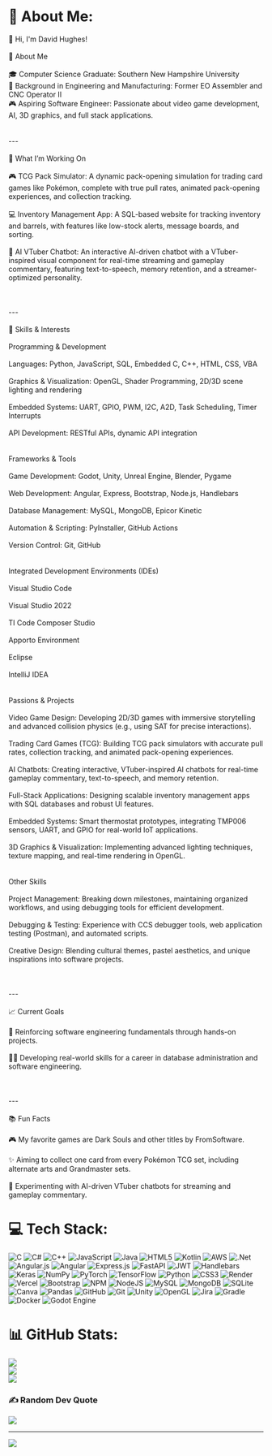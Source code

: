 # 💫 About Me:
👋 Hi, I'm David Hughes!<br><br>🌟 About Me<br><br>🎓 Computer Science Graduate: Southern New Hampshire University<br>🔧 Background in Engineering and Manufacturing: Former EO Assembler and CNC Operator II<br>🎮 Aspiring Software Engineer: Passionate about video game development, AI, 3D graphics, and full stack applications.<br><br><br>---<br><br>🚀 What I’m Working On<br><br>🎮 TCG Pack Simulator: A dynamic pack-opening simulation for trading card games like Pokémon, complete with true pull rates, animated pack-opening experiences, and collection tracking.<br><br>💻 Inventory Management App: A SQL-based website for tracking inventory and barrels, with features like low-stock alerts, message boards, and sorting.<br><br>🤖 AI VTuber Chatbot: An interactive AI-driven chatbot with a VTuber-inspired visual component for real-time streaming and gameplay commentary, featuring text-to-speech, memory retention, and a streamer-optimized personality.<br><br><br><br>---<br><br>🎯 Skills & Interests<br><br>Programming & Development<br><br>Languages: Python, JavaScript, SQL, Embedded C, C++, HTML, CSS, VBA<br><br>Graphics & Visualization: OpenGL, Shader Programming, 2D/3D scene lighting and rendering<br><br>Embedded Systems: UART, GPIO, PWM, I2C, A2D, Task Scheduling, Timer Interrupts<br><br>API Development: RESTful APIs, dynamic API integration<br><br><br>Frameworks & Tools<br><br>Game Development: Godot, Unity, Unreal Engine, Blender, Pygame<br><br>Web Development: Angular, Express, Bootstrap, Node.js, Handlebars<br><br>Database Management: MySQL, MongoDB, Epicor Kinetic<br><br>Automation & Scripting: PyInstaller, GitHub Actions<br><br>Version Control: Git, GitHub<br><br><br>Integrated Development Environments (IDEs)<br><br>Visual Studio Code<br><br>Visual Studio 2022<br><br>TI Code Composer Studio<br><br>Apporto Environment<br><br>Eclipse<br><br>IntelliJ IDEA<br><br><br>Passions & Projects<br><br>Video Game Design: Developing 2D/3D games with immersive storytelling and advanced collision physics (e.g., using SAT for precise interactions).<br><br>Trading Card Games (TCG): Building TCG pack simulators with accurate pull rates, collection tracking, and animated pack-opening experiences.<br><br>AI Chatbots: Creating interactive, VTuber-inspired AI chatbots for real-time gameplay commentary, text-to-speech, and memory retention.<br><br>Full-Stack Applications: Designing scalable inventory management apps with SQL databases and robust UI features.<br><br>Embedded Systems: Smart thermostat prototypes, integrating TMP006 sensors, UART, and GPIO for real-world IoT applications.<br><br>3D Graphics & Visualization: Implementing advanced lighting techniques, texture mapping, and real-time rendering in OpenGL.<br><br><br>Other Skills<br><br>Project Management: Breaking down milestones, maintaining organized workflows, and using debugging tools for efficient development.<br><br>Debugging & Testing: Experience with CCS debugger tools, web application testing (Postman), and automated scripts.<br><br>Creative Design: Blending cultural themes, pastel aesthetics, and unique inspirations into software projects.<br><br><br><br>---<br><br>📈 Current Goals<br><br>🌱 Reinforcing software engineering fundamentals through hands-on projects.<br><br>🧑‍💻 Developing real-world skills for a career in database administration and software engineering.<br><br><br><br>---<br><br>📚 Fun Facts<br><br>🎮 My favorite games are Dark Souls and other titles by FromSoftware.<br><br>✨ Aiming to collect one card from every Pokémon TCG set, including alternate arts and Grandmaster sets.<br><br>🎥 Experimenting with AI-driven VTuber chatbots for streaming and gameplay commentary.


# 💻 Tech Stack:
![C](https://img.shields.io/badge/c-%2300599C.svg?style=for-the-badge&logo=c&logoColor=white) ![C#](https://img.shields.io/badge/c%23-%23239120.svg?style=for-the-badge&logo=csharp&logoColor=white) ![C++](https://img.shields.io/badge/c++-%2300599C.svg?style=for-the-badge&logo=c%2B%2B&logoColor=white) ![JavaScript](https://img.shields.io/badge/javascript-%23323330.svg?style=for-the-badge&logo=javascript&logoColor=%23F7DF1E) ![Java](https://img.shields.io/badge/java-%23ED8B00.svg?style=for-the-badge&logo=openjdk&logoColor=white) ![HTML5](https://img.shields.io/badge/html5-%23E34F26.svg?style=for-the-badge&logo=html5&logoColor=white) ![Kotlin](https://img.shields.io/badge/kotlin-%237F52FF.svg?style=for-the-badge&logo=kotlin&logoColor=white) ![AWS](https://img.shields.io/badge/AWS-%23FF9900.svg?style=for-the-badge&logo=amazon-aws&logoColor=white) ![.Net](https://img.shields.io/badge/.NET-5C2D91?style=for-the-badge&logo=.net&logoColor=white) ![Angular.js](https://img.shields.io/badge/angular.js-%23E23237.svg?style=for-the-badge&logo=angularjs&logoColor=white) ![Angular](https://img.shields.io/badge/angular-%23DD0031.svg?style=for-the-badge&logo=angular&logoColor=white) ![Express.js](https://img.shields.io/badge/express.js-%23404d59.svg?style=for-the-badge&logo=express&logoColor=%2361DAFB) ![FastAPI](https://img.shields.io/badge/FastAPI-005571?style=for-the-badge&logo=fastapi) ![JWT](https://img.shields.io/badge/JWT-black?style=for-the-badge&logo=JSON%20web%20tokens) ![Handlebars](https://img.shields.io/badge/Handlebars-%23000000?style=for-the-badge&logo=Handlebars.js&logoColor=white) ![Keras](https://img.shields.io/badge/Keras-%23D00000.svg?style=for-the-badge&logo=Keras&logoColor=white) ![NumPy](https://img.shields.io/badge/numpy-%23013243.svg?style=for-the-badge&logo=numpy&logoColor=white) ![PyTorch](https://img.shields.io/badge/PyTorch-%23EE4C2C.svg?style=for-the-badge&logo=PyTorch&logoColor=white) ![TensorFlow](https://img.shields.io/badge/TensorFlow-%23FF6F00.svg?style=for-the-badge&logo=TensorFlow&logoColor=white) ![Python](https://img.shields.io/badge/python-3670A0?style=for-the-badge&logo=python&logoColor=ffdd54) ![CSS3](https://img.shields.io/badge/css3-%231572B6.svg?style=for-the-badge&logo=css3&logoColor=white) ![Render](https://img.shields.io/badge/Render-%46E3B7.svg?style=for-the-badge&logo=render&logoColor=white) ![Vercel](https://img.shields.io/badge/vercel-%23000000.svg?style=for-the-badge&logo=vercel&logoColor=white) ![Bootstrap](https://img.shields.io/badge/bootstrap-%238511FA.svg?style=for-the-badge&logo=bootstrap&logoColor=white) ![NPM](https://img.shields.io/badge/NPM-%23CB3837.svg?style=for-the-badge&logo=npm&logoColor=white) ![NodeJS](https://img.shields.io/badge/node.js-6DA55F?style=for-the-badge&logo=node.js&logoColor=white) ![MySQL](https://img.shields.io/badge/mysql-4479A1.svg?style=for-the-badge&logo=mysql&logoColor=white) ![MongoDB](https://img.shields.io/badge/MongoDB-%234ea94b.svg?style=for-the-badge&logo=mongodb&logoColor=white) ![SQLite](https://img.shields.io/badge/sqlite-%2307405e.svg?style=for-the-badge&logo=sqlite&logoColor=white) ![Canva](https://img.shields.io/badge/Canva-%2300C4CC.svg?style=for-the-badge&logo=Canva&logoColor=white) ![Pandas](https://img.shields.io/badge/pandas-%23150458.svg?style=for-the-badge&logo=pandas&logoColor=white) ![GitHub](https://img.shields.io/badge/github-%23121011.svg?style=for-the-badge&logo=github&logoColor=white) ![Git](https://img.shields.io/badge/git-%23F05033.svg?style=for-the-badge&logo=git&logoColor=white) ![Unity](https://img.shields.io/badge/unity-%23000000.svg?style=for-the-badge&logo=unity&logoColor=white) ![OpenGL](https://img.shields.io/badge/OpenGL-white?logo=OpenGL&style=for-the-badge) ![Jira](https://img.shields.io/badge/jira-%230A0FFF.svg?style=for-the-badge&logo=jira&logoColor=white) ![Gradle](https://img.shields.io/badge/Gradle-02303A.svg?style=for-the-badge&logo=Gradle&logoColor=white) ![Docker](https://img.shields.io/badge/docker-%230db7ed.svg?style=for-the-badge&logo=docker&logoColor=white) ![Godot Engine](https://img.shields.io/badge/GODOT-%23FFFFFF.svg?style=for-the-badge&logo=godot-engine)
# 📊 GitHub Stats:
![](https://github-readme-stats.vercel.app/api?username=hughesdavid79&theme=dark&hide_border=false&include_all_commits=false&count_private=false)<br/>
![](https://github-readme-streak-stats.herokuapp.com/?user=hughesdavid79&theme=dark&hide_border=false)<br/>
![](https://github-readme-stats.vercel.app/api/top-langs/?username=hughesdavid79&theme=dark&hide_border=false&include_all_commits=false&count_private=false&layout=compact)

### ✍️ Random Dev Quote
![](https://quotes-github-readme.vercel.app/api?type=horizontal&theme=radical)

---
[![](https://visitcount.itsvg.in/api?id=hughesdavid79&icon=0&color=0)](https://visitcount.itsvg.in)

<!-- Proudly created with GPRM ( https://gprm.itsvg.in ) -->